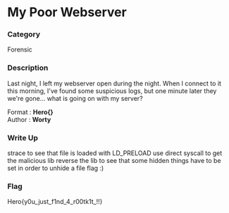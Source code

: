 # My Poor Webserver

### Category

Forensic

### Description

Last night, I left my webserver open during the night. When I connect to it this morning, I've found some suspicious logs, but one minute later they we're gone... what is going on with my server?

Format : **Hero{}**<br>
Author : **Worty**

### Write Up

strace to see that file is loaded with LD_PRELOAD
use direct syscall to get the malicious lib
reverse the lib to see that some hidden things have to be set in order to unhide a file
flag :)

### Flag

Hero{y0u_just_f1nd_4_r00tk1t_!!}